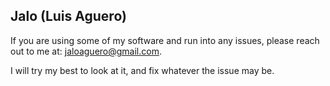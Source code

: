 ## Jalo (Luis Aguero)

If you are using some of my software and run into any issues, please reach out to me at: jaloaguero@gmail.com.

I will try my best to look at it, and fix whatever the issue may be.

<!--
**jaloaguero/jaloaguero** is a ✨ _special_ ✨ repository because its `README.md` (this file) appears on your GitHub profile.

Here are some ideas to get you started:

- 🔭 I’m currently working on ...
- 🌱 I’m currently learning ...
- 👯 I’m looking to collaborate on ...
- 🤔 I’m looking for help with ...
- 💬 Ask me about ...
- 📫 How to reach me: ...
- 😄 Pronouns: ...
- ⚡ Fun fact: ...
-->
